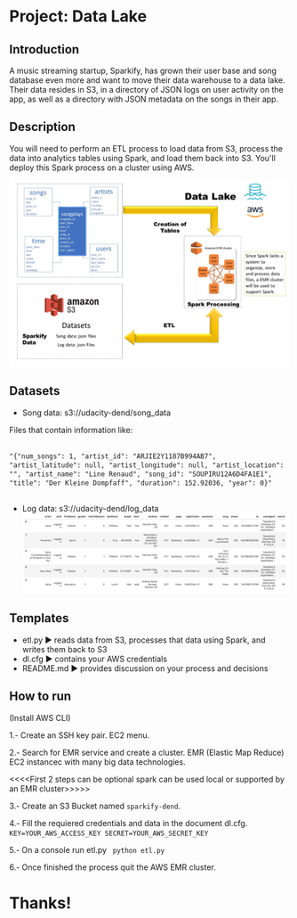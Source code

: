# Project: Data Lake

## Introduction

A music streaming startup, Sparkify, has grown their user base and song database even more and want to move their data warehouse to a data lake. Their data resides in S3, in a directory of JSON logs on user activity on the app, as well as a directory with JSON metadata on the songs in their app.

## Description 

You will need to perform an ETL process to load data from S3, process the data into analytics tables using Spark, and load them back into S3. You'll deploy this Spark process on a cluster using AWS.

![Image](../Images/Data_Lakes.jpg)

## Datasets

* Song data: s3://udacity-dend/song_data

Files that contain information like:
<pre>
<code>
"{"num_songs": 1, "artist_id": "ARJIE2Y1187B994AB7", "artist_latitude": null, "artist_longitude": null, "artist_location": "", "artist_name": "Line Renaud", "song_id": "SOUPIRU12A6D4FA1E1", "title": "Der Kleine Dompfaff", "duration": 152.92036, "year": 0}"
</code>
</pre>

* Log data: s3://udacity-dend/log_data
![Image](../Images/log-data.png)

## Templates

* etl.py ► reads data from S3, processes that data using Spark, and writes them back to S3
* dl.cfg ► contains your AWS credentials
* README.md ► provides discussion on your process and decisions
 

 ## How to run
 
 (Install AWS CLI)

 1.- Create an SSH key pair.
 EC2 menu.

 2.- Search for EMR service and create a cluster.
 EMR (Elastic Map Reduce) EC2 instancec with many big data technologies.

 <<<<First 2 steps can be optional spark can be used local or supported by an EMR cluster>>>>>

 3.- Create an S3 Bucket named <code>sparkify-dend</code>.

 4.- Fill the requiered credentials and data in the document dl.cfg. 
<code>
KEY=YOUR_AWS_ACCESS_KEY
SECRET=YOUR_AWS_SECRET_KEY
</code>

 5.- On a console run etl.py
<code>
python etl.py
</code>

 6.- Once finished the process quit the AWS EMR cluster.

 # Thanks!